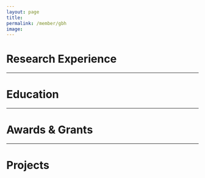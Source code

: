 ```yaml
---
layout: page
title: 
permalink: /member/gbh
image: 
---
```


Research Experience
============


***

Education
============

***

Awards & Grants
============

***

Projects
============

